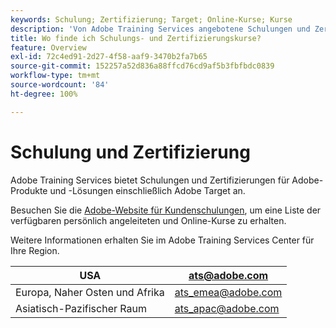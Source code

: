 ```yaml
---
keywords: Schulung; Zertifizierung; Target; Online-Kurse; Kurse
description: 'Von Adobe Training Services angebotene Schulungen und Zertifizierungen für Adobe  [!DNL Target] '
title: Wo finde ich Schulungs- und Zertifizierungskurse?
feature: Overview
exl-id: 72c4ed91-2d27-4f58-aaf9-3470b2fa7b65
source-git-commit: 152257a52d836a88ffcd76cd9af5b3fbfbdc0839
workflow-type: tm+mt
source-wordcount: '84'
ht-degree: 100%

---
```


# Schulung und Zertifizierung

Adobe Training Services bietet Schulungen und Zertifizierungen für Adobe-Produkte und -Lösungen einschließlich Adobe Target an.

Besuchen Sie die [Adobe-Website für Kundenschulungen](https://training.adobe.com/training/courses.html#solution=adobeTarget), um eine Liste der verfügbaren persönlich angeleiteten und Online-Kurse zu erhalten.

Weitere Informationen erhalten Sie im Adobe Training Services Center für Ihre Region.

| USA | [ats@adobe.com](mailto:ats@adobe.com) |
|---|---|
| Europa, Naher Osten und Afrika | [ats_emea@adobe.com](mailto:ats_emea@adobe.com) |
| Asiatisch-Pazifischer Raum | [ats_apac@adobe.com](mailto:ats_apac@adobe.com) |
